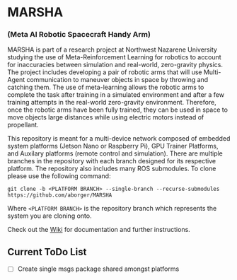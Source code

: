 # MARSHA
### (Meta AI Robotic Spacecraft Handy Arm)

MARSHA is part of a research project at Northwest Nazarene University studying the use of Meta-Reinforcement Learning for robotics to account for inaccuracies between simulation and real-world, zero-gravity physics. The project includes developing a pair of robotic arms that will use Multi-Agent communication to maneuver objects in space by throwing and catching them. The use of meta-learning allows the robotic arms to complete the task after training in a simulated environment and after a few training attempts in the real-world zero-gravity environment. Therefore, once the robotic arms have been fully trained, they can be used in space to move objects large distances while using electric motors instead of propellant.

This repository is meant for a multi-device network composed of embedded system platforms (Jetson Nano or Raspberry Pi), GPU Trainer Platforms, and Auxilary platforms (remote control and simulation). There are multiple branches in the repository with each branch designed for its respective platform. The repository also includes many ROS submodules. To clone please use the following command:
```
git clone -b <PLATFORM BRANCH> --single-branch --recurse-submodules https://github.com/aborger/MARSHA
```
Where ```<PLATFORM BRANCH>``` is the repository branch which represents the system you are cloning onto.

Check out the [Wiki](https://github.com/aborger/Marsha/wiki) for documentation and further instructions.

## Current ToDo List

- [ ] Create single msgs package shared amongst platforms

